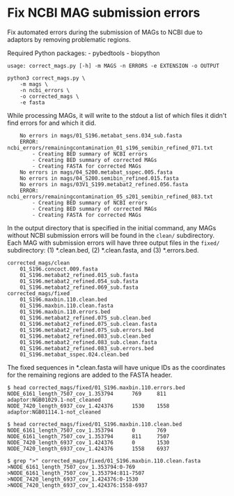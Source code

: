 # Fix NCBI MAG submission errors

Fix automated errors during the submission of MAGs to NCBI due to adaptors by removing problematic regions.

Required Python packages:
    - pybedtools
    - biopython

```
usage: correct_mags.py [-h] -m MAGS -n ERRORS -e EXTENSION -o OUTPUT

python3 correct_mags.py \
    -m mags \
    -n ncbi_errors \
    -o corrected_mags \
    -e fasta
```

While processing MAGs, it will write to the stdout a list of which files it didn't find errors for and which it did. 

```
    No errors in mags/01_S196.metabat_sens.034_sub.fasta
    ERROR: ncbi_errors/remainingcontamination_01_s196_semibin_refined_071.txt
        - Creating BED summary of NCBI errors
        - Creating BED summary of corrected MAGs
        - Creating FASTA for corrected MAGs
    No errors in mags/04_S200.metabat_sspec.005.fasta
    No errors in mags/04_S200.semibin_refined.015.fasta
    No errors in mags/03V1_S199.metabat2_refined.056.fasta
    ERROR: ncbi_errors/remainingcontamination_05_s201_semibin_refined_083.txt
        - Creating BED summary of NCBI errors
        - Creating BED summary of corrected MAGs
        - Creating FASTA for corrected MAGs
```

In the output directory that is specified in the initial command, any MAGs without NCBI submission errors will be found in the `clean/` subdirectory. Each MAG with submission errors will have three output files in the `fixed/` subdirectory: (1) *.clean.bed, (2) *.clean.fasta, and (3) *.errors.bed.

```
corrected_mags/clean
    01_S196.concoct.009.fasta
    01_S196.metabat2_refined.015_sub.fasta
    01_S196.metabat2_refined.054_sub.fasta
    01_S196.metabat2_refined.069_sub.fasta
corrected_mags/fixed
    01_S196.maxbin.110.clean.bed
    01_S196.maxbin.110.clean.fasta
    01_S196.maxbin.110.errors.bed
    01_S196.metabat2_refined.075_sub.clean.bed
    01_S196.metabat2_refined.075_sub.clean.fasta
    01_S196.metabat2_refined.075_sub.errors.bed
    01_S196.metabat2_refined.083_sub.clean.bed
    01_S196.metabat2_refined.083_sub.clean.fasta
    01_S196.metabat2_refined.083_sub.errors.bed
    01_S196.metabat_sspec.024.clean.bed
```

The fixed sequences in *.clean.fasta will have unique IDs as the coordinates for the remaining regions are added to the FASTA header.

```
$ head corrected_mags/fixed/01_S196.maxbin.110.errors.bed
NODE_6161_length_7507_cov_1.353794      769     811     adaptor:NGB01029.1-not_cleaned
NODE_7420_length_6937_cov_1.424376      1530    1558    adaptor:NGB01114.1-not_cleaned

$ head corrected_mags/fixed/01_S196.maxbin.110.clean.bed
NODE_6161_length_7507_cov_1.353794      0       769
NODE_6161_length_7507_cov_1.353794      811     7507
NODE_7420_length_6937_cov_1.424376      0       1530
NODE_7420_length_6937_cov_1.424376      1558    6937

$ grep ">" corrected_mags/fixed/01_S196.maxbin.110.clean.fasta
>NODE_6161_length_7507_cov_1.353794:0-769
>NODE_6161_length_7507_cov_1.353794:811-7507
>NODE_7420_length_6937_cov_1.424376:0-1530
>NODE_7420_length_6937_cov_1.424376:1558-6937
```

